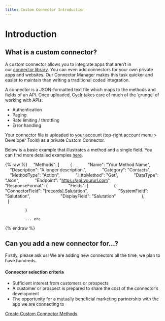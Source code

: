 ```yaml
---
title: Custom Connector Introduction
---
```


# Introduction #

What is a custom connector?
---------------------------

A custom connector allows you to integrate apps that aren’t in our [connector library](http://cyclr.com/connectors/). You can even add connectors for your own private apps and websites. Our Connector Manager makes this task quicker and easier to maintain than writing a traditional coded integration.

A connector is a JSON-formatted text file which maps to the methods and fields of an API. Once uploaded, Cyclr takes care of much of the ‘grunge’ of working with APIs:

*   Authentication
*   Paging
*   Rate limiting / throttling
*   Error handling

Your connector file is uploaded to your account (top-right account menu > Developer Tools) as a private Custom Connector.

Below is a basic example that illustrates a method and a single field. You can find more detailed examples [here](./examples).

{% raw %}
        "Methods": [
            {
                "Name": "Your Method Name",
                "Description": "A longer description.",
                "Category": "Contacts",
                "MethodType": "Action",
                "HttpMethod": "Get",
                "DataType": "Json",
                "Endpoint": "https://api.yoururl.com",
                "ResponseFormat": {
                    "Fields": [
                        {
                            "ConnectorField": "[records].Salutation",
                            "SystemField": "Salutation",
                            "DisplayField": "Salutation"
                        },
                  ]
    
             }
          
             ... etc
{% endraw %}

Can you add a new connector for…?
---------------------------------

Firstly, please ask us! We are adding new connectors all the time; we plan to have hundreds.

#### Connector selection criteria

*   Sufficient interest from customers or prospects
*   A customer or prospect is prepared to share the cost of the connector’s development
*   The opportunity for a mutually beneficial marketing partnership with the app we are connecting to

[Create Custom Connector Methods](./methods)